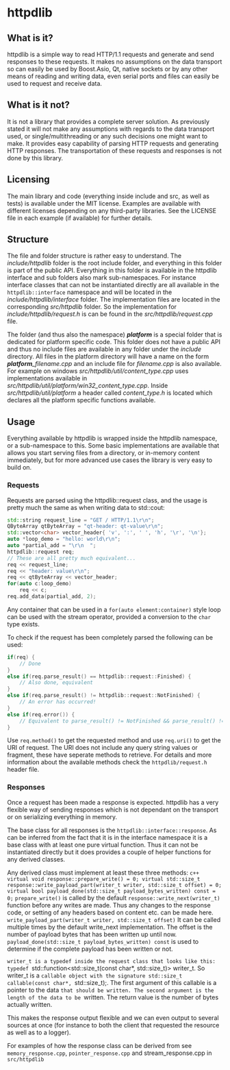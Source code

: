 # httpdlib

## What is it?
httpdlib is a simple way to read HTTP/1.1 requests and generate and send
responses to these requests. It makes no assumptions on the data transport so
can easily be used by Boost.Asio, Qt, native sockets or by any other means of
reading and writing data, even serial ports and files can easily be used to
request and receive data.

## What is it not?
It is not a library that provides a complete server solution. As previously
stated it will not make any assumptions with regards to the data transport used,
or single/multithreading or any such decisions one might want to make. It
provides easy capability of parsing HTTP requests and generating HTTP responses.
The transportation of these requests and responses is not done by this library.

## Licensing
The main library and code (everything inside include and src, as well as tests)
is available under the MIT license. Examples are available with different
licenses depending on any third-party libraries. See the LICENSE file in each
example (if available) for further details.

## Structure
The file and folder structure is rather easy to understand. The
*include/httpdlib* folder is the root include folder, and everything in this
folder is part of the public API. Everything in this folder is available in the
httpdlib interface and sub folders also mark sub-namespaces. For instance
interface classes that can not be instantiated directly are all available in the
`httpdlib::interface` namespace and will be located in the
*include/httpdlib/interface* folder. The implementation files are located in the
corresponding *src/httpdlib* folder. So the implementation for
*include/httpdlib/request.h* is can be found in the *src/httpdlib/request.cpp*
file.

The folder (and thus also the namespace) __*platform*__ is a special folder that
is dedicated for platform specific code. This folder does not have a public API
and thus no include files are available in any folder under the *include*
directory. All files in the platform directory will have a name on the form
*__platform__\_filename.cpp* and an include file for *filename.cpp* is also
available. For example on windows *src/httpdlib/util/content_type.cpp* uses
implementations available in *src/httpdlib/util/platform/win32_content_type.cpp*.
Inside *src/httpdlib/util/platform* a header called *content_type.h* is located
which declares all the platform specific functions available.


## Usage
Everything available by httpdlib is wrapped inside the httpdlib namespace, or a
sub-namespace to this. Some basic implementations are available that allows you
start serving files from a directory, or in-memory content immediately, but for
more advanced use cases the library is very easy to build on.

### Requests
Requests are parsed using the httpdlib::request class, and the usage is pretty
much the same as when writing data to std::cout:
``` c++
std::string request_line = "GET / HTTP/1.1\r\n";
QByteArray qtByteArray = "qt-header: qt-value\r\n";
std::vector<char> vector_header{ 'v', ':', ' ', 'h', '\r', '\n'};
auto *loop_demo = "hello: world\r\n";
auto *partial_add = "\r\n  ";
httpdlib::request req;
// These are all pretty much equivalent...
req << request_line;
req << "header: value\r\n";
req << qtByteArray << vector_header;
for(auto c:loop_demo)
    req << c;
req.add_data(partial_add, 2);
```
Any container that can be used in a `for(auto element:container)` style loop can
be used with the stream operator, provided a conversion to the `char` type
exists.

To check if the request has been completely parsed the following can be used:
``` c++
if(req) {
    // Done
}
else if(req.parse_result() == httpdlib::request::Finished) {
    // Also done, equivalent
}
else if(req.parse_result() != httpdlib::request::NotFinished) {
    // An error has occurred!
}
else if(req.error()) {
    // Equivalent to parse_result() != NotFinished && parse_result() != Finished
}
```

Use `req.method()` to get the requested method and use `req.uri()` to get the
URI of request. The URI does not include any query string values or fragment,
these have seperate methods to retrieve. For details and more information about
the available methods check the `httpdlib/request.h` header file.

### Responses
Once a request has been made a response is expected. httpdlib has
a very flexible way of sending responses which is not dependant on the transport
or on serializing everything in memory.

The base class for all responses is the `httpdlib::interface::response`. As can
be inferred from the fact that it is in the interface namespace it is a base
class with at least one pure virtual function. Thus it can not be instantiated
directly but it does provides a couple of helper functions for any derived
classes.

Any derived class must implement at least these three methods: ``` c++ virtual
void response::prepare_write() = 0; virtual std::size_t
response::write_payload_part(writer_t writer, std::size_t offset) = 0; virtual
bool payload_done(std::size_t payload_bytes_written) const = 0; ```
`prepare_write()` is called by the default `response::write_next(writer_t)`
function before any writes are made. Thus any changes to the response code, or
setting of any headers based on content etc. can be made here.
`write_payload_part(writer_t writer, std::size_t offset)` It can be called
multiple times by the default write_next implementation. The offset is the
number of payload bytes that has been written up until now.
`payload_done(std::size_t payload_bytes_written) const` is used to determine if
the complete payload has been written or not.

`writer_t is a typedef inside the request class that looks like this: typedef
`std::function<std::size_t(const char*, std::size_t)> writer_t. So writer_t is a
`callable object with the signature std::size_t callable(const char*,
`std::size_t);. The first argument of this callable is a pointer to the data
`that should be written. The second argument is the length of the data to be
`written. The return value is the number of bytes actually written.

This makes the response output flexible and we can even output to several
sources at once (for instance to both the client that requested the resource as
well as to a logger).

For examples of how the response class can be derived from see
`memory_response.cpp`, `pointer_response.cpp` and stream_response.cpp in
`src/httpdlib`

